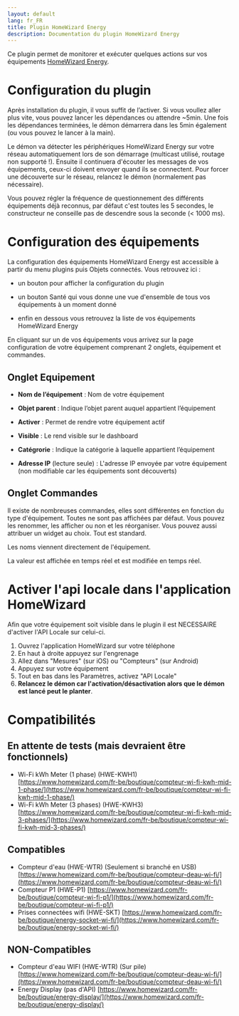 ```yaml
---
layout: default
lang: fr_FR
title: Plugin HomeWizard Energy
description: Documentation du plugin HomeWizard Energy
---
```


Ce plugin permet de monitorer et exécuter quelques actions sur vos équipements [HomeWizard Energy](http://www.homewizard.com).

Configuration du plugin 
=======================

Après installation du plugin, il vous suffit de l’activer. Si vous voullez aller plus vite, vous pouvez lancer les dépendances ou attendre ~5min.
Une fois les dépendances terminées, le démon démarrera dans les 5min également (ou vous pouvez le lancer à la main).

Le démon va détecter les périphériques HomeWizard Energy sur votre réseau automatiquement lors de son démarrage (multicast utilisé, routage non supporté !). Ensuite il continuera d'écouter les messages de vos équipements, ceux-ci doivent envoyer quand ils se connectent.  Pour forcer une découverte sur le réseau, relancez le démon (normalement pas nécessaire).

Vous pouvez régler la fréquence de questionnement des différents équipements déjà reconnus, par défaut c'est toutes les 5 secondes, le constructeur ne conseille pas de descendre sous la seconde (< 1000 ms).

Configuration des équipements 
=============================

La configuration des équipements HomeWizard Energy est accessible à partir du menu
plugins puis Objets connectés. Vous retrouvez ici :

-   un bouton pour afficher la configuration du plugin

-   un bouton Santé qui vous donne une vue d'ensemble de tous vos équipements à un moment donné

-   enfin en dessous vous retrouvez la liste de vos équipements HomeWizard Energy

En cliquant sur un de vos équipements vous arrivez sur la page
configuration de votre équipement comprenant 2 onglets, équipement et
commandes.

**Onglet Equipement**
---------------------

-   **Nom de l’équipement** : Nom de votre équipement

-   **Objet parent** : Indique l’objet parent auquel appartient l’équipement

-   **Activer** : Permet de rendre votre équipement actif

-   **Visible** : Le rend visible sur le dashboard

-   **Catégrorie** : Indique la catégorie à laquelle appartient l’équipement

-   **Adresse IP** (lecture seule) : L'adresse IP envoyée par votre équipement (non modifiable car les équipements sont découverts)

**Onglet Commandes**
--------------------

Il existe de nombreuses commandes, elles sont différentes en fonction du type d'équipement. Toutes ne sont pas affichées par défaut. Vous pouvez les renommer, les afficher ou non et les réorganiser. Vous pouvez aussi attribuer un widget au choix. Tout est standard.

Les noms viennent directement de l'équipement.

La valeur est affichée en temps réel et est modifiée en temps réel.

**Activer l'api locale dans l'application HomeWizard**
=============

Afin que votre équipement soit visible dans le plugin il est NECESSAIRE d'activer l'API Locale sur celui-ci.

1. Ouvrez l'application HomeWizard sur votre téléphone
2. En haut à droite appuyez sur l'engrenage
3. Allez dans "Mesures" (sur iOS) ou "Compteurs" (sur Android)
4. Appuyez sur votre équipement
5. Tout en bas dans les Paramètres, activez "API Locale"
6. **Relancez le démon car l'activation/désactivation alors que le démon est lancé peut le planter**.

**Compatibilités**
==================

**En attente de tests (mais devraient être fonctionnels)**
----------------------

-    Wi-Fi kWh Meter (1 phase) (HWE-KWH1) [https://www.homewizard.com/fr-be/boutique/compteur-wi-fi-kwh-mid-1-phase/](https://www.homewizard.com/fr-be/boutique/compteur-wi-fi-kwh-mid-1-phase/)
-    Wi-Fi kWh Meter (3 phases) (HWE-KWH3) [https://www.homewizard.com/fr-be/boutique/compteur-wi-fi-kwh-mid-3-phases/](https://www.homewizard.com/fr-be/boutique/compteur-wi-fi-kwh-mid-3-phases/)

**Compatibles**
---------------

-    Compteur d'eau (HWE-WTR) (Seulement si branché en USB) [https://www.homewizard.com/fr-be/boutique/compteur-deau-wi-fi/](https://www.homewizard.com/fr-be/boutique/compteur-deau-wi-fi/)
-    Compteur P1 (HWE-P1) [https://www.homewizard.com/fr-be/boutique/compteur-wi-fi-p1/](https://www.homewizard.com/fr-be/boutique/compteur-wi-fi-p1/)
-    Prises connectées wifi (HWE-SKT) [https://www.homewizard.com/fr-be/boutique/energy-socket-wi-fi/](https://www.homewizard.com/fr-be/boutique/energy-socket-wi-fi/)

**NON-Compatibles**
---------------

-    Compteur d'eau WIFI (HWE-WTR) (Sur pile) [https://www.homewizard.com/fr-be/boutique/compteur-deau-wi-fi/](https://www.homewizard.com/fr-be/boutique/compteur-deau-wi-fi/)
-    Energy Display (pas d'API) [https://www.homewizard.com/fr-be/boutique/energy-display/](https://www.homewizard.com/fr-be/boutique/energy-display/)

